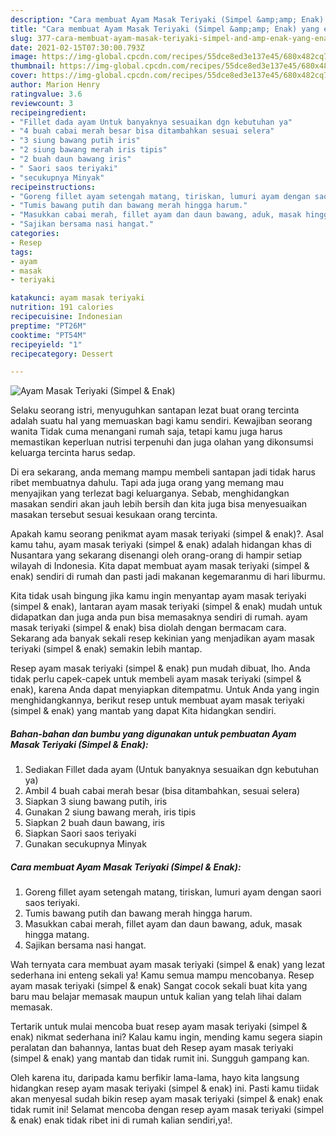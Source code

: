 ```yaml
---
description: "Cara membuat Ayam Masak Teriyaki (Simpel &amp;amp; Enak) yang enak Untuk Jualan"
title: "Cara membuat Ayam Masak Teriyaki (Simpel &amp;amp; Enak) yang enak Untuk Jualan"
slug: 377-cara-membuat-ayam-masak-teriyaki-simpel-and-amp-enak-yang-enak-untuk-jualan
date: 2021-02-15T07:30:00.793Z
image: https://img-global.cpcdn.com/recipes/55dce8ed3e137e45/680x482cq70/ayam-masak-teriyaki-simpel-enak-foto-resep-utama.jpg
thumbnail: https://img-global.cpcdn.com/recipes/55dce8ed3e137e45/680x482cq70/ayam-masak-teriyaki-simpel-enak-foto-resep-utama.jpg
cover: https://img-global.cpcdn.com/recipes/55dce8ed3e137e45/680x482cq70/ayam-masak-teriyaki-simpel-enak-foto-resep-utama.jpg
author: Marion Henry
ratingvalue: 3.6
reviewcount: 3
recipeingredient:
- "Fillet dada ayam Untuk banyaknya sesuaikan dgn kebutuhan ya"
- "4 buah cabai merah besar bisa ditambahkan sesuai selera"
- "3 siung bawang putih iris"
- "2 siung bawang merah iris tipis"
- "2 buah daun bawang iris"
- " Saori saos teriyaki"
- "secukupnya Minyak"
recipeinstructions:
- "Goreng fillet ayam setengah matang, tiriskan, lumuri ayam dengan saori saos teriyaki."
- "Tumis bawang putih dan bawang merah hingga harum."
- "Masukkan cabai merah, fillet ayam dan daun bawang, aduk, masak hingga matang."
- "Sajikan bersama nasi hangat."
categories:
- Resep
tags:
- ayam
- masak
- teriyaki

katakunci: ayam masak teriyaki 
nutrition: 191 calories
recipecuisine: Indonesian
preptime: "PT26M"
cooktime: "PT54M"
recipeyield: "1"
recipecategory: Dessert

---
```



![Ayam Masak Teriyaki (Simpel &amp; Enak)](https://img-global.cpcdn.com/recipes/55dce8ed3e137e45/680x482cq70/ayam-masak-teriyaki-simpel-enak-foto-resep-utama.jpg)

Selaku seorang istri, menyuguhkan santapan lezat buat orang tercinta adalah suatu hal yang memuaskan bagi kamu sendiri. Kewajiban seorang  wanita Tidak cuma menangani rumah saja, tetapi kamu juga harus memastikan keperluan nutrisi terpenuhi dan juga olahan yang dikonsumsi keluarga tercinta harus sedap.

Di era  sekarang, anda memang mampu membeli santapan jadi tidak harus ribet membuatnya dahulu. Tapi ada juga orang yang memang mau menyajikan yang terlezat bagi keluarganya. Sebab, menghidangkan masakan sendiri akan jauh lebih bersih dan kita juga bisa menyesuaikan masakan tersebut sesuai kesukaan orang tercinta. 



Apakah kamu seorang penikmat ayam masak teriyaki (simpel &amp; enak)?. Asal kamu tahu, ayam masak teriyaki (simpel &amp; enak) adalah hidangan khas di Nusantara yang sekarang disenangi oleh orang-orang di hampir setiap wilayah di Indonesia. Kita dapat membuat ayam masak teriyaki (simpel &amp; enak) sendiri di rumah dan pasti jadi makanan kegemaranmu di hari liburmu.

Kita tidak usah bingung jika kamu ingin menyantap ayam masak teriyaki (simpel &amp; enak), lantaran ayam masak teriyaki (simpel &amp; enak) mudah untuk didapatkan dan juga anda pun bisa memasaknya sendiri di rumah. ayam masak teriyaki (simpel &amp; enak) bisa diolah dengan bermacam cara. Sekarang ada banyak sekali resep kekinian yang menjadikan ayam masak teriyaki (simpel &amp; enak) semakin lebih mantap.

Resep ayam masak teriyaki (simpel &amp; enak) pun mudah dibuat, lho. Anda tidak perlu capek-capek untuk membeli ayam masak teriyaki (simpel &amp; enak), karena Anda dapat menyiapkan ditempatmu. Untuk Anda yang ingin menghidangkannya, berikut resep untuk membuat ayam masak teriyaki (simpel &amp; enak) yang mantab yang dapat Kita hidangkan sendiri.

<!--inarticleads1-->

##### Bahan-bahan dan bumbu yang digunakan untuk pembuatan Ayam Masak Teriyaki (Simpel &amp; Enak):

1. Sediakan Fillet dada ayam (Untuk banyaknya sesuaikan dgn kebutuhan ya)
1. Ambil 4 buah cabai merah besar (bisa ditambahkan, sesuai selera)
1. Siapkan 3 siung bawang putih, iris
1. Gunakan 2 siung bawang merah, iris tipis
1. Siapkan 2 buah daun bawang, iris
1. Siapkan  Saori saos teriyaki
1. Gunakan secukupnya Minyak




<!--inarticleads2-->

##### Cara membuat Ayam Masak Teriyaki (Simpel &amp; Enak):

1. Goreng fillet ayam setengah matang, tiriskan, lumuri ayam dengan saori saos teriyaki.
1. Tumis bawang putih dan bawang merah hingga harum.
1. Masukkan cabai merah, fillet ayam dan daun bawang, aduk, masak hingga matang.
1. Sajikan bersama nasi hangat.




Wah ternyata cara membuat ayam masak teriyaki (simpel &amp; enak) yang lezat sederhana ini enteng sekali ya! Kamu semua mampu mencobanya. Resep ayam masak teriyaki (simpel &amp; enak) Sangat cocok sekali buat kita yang baru mau belajar memasak maupun untuk kalian yang telah lihai dalam memasak.

Tertarik untuk mulai mencoba buat resep ayam masak teriyaki (simpel &amp; enak) nikmat sederhana ini? Kalau kamu ingin, mending kamu segera siapin peralatan dan bahannya, lantas buat deh Resep ayam masak teriyaki (simpel &amp; enak) yang mantab dan tidak rumit ini. Sungguh gampang kan. 

Oleh karena itu, daripada kamu berfikir lama-lama, hayo kita langsung hidangkan resep ayam masak teriyaki (simpel &amp; enak) ini. Pasti kamu tiidak akan menyesal sudah bikin resep ayam masak teriyaki (simpel &amp; enak) enak tidak rumit ini! Selamat mencoba dengan resep ayam masak teriyaki (simpel &amp; enak) enak tidak ribet ini di rumah kalian sendiri,ya!.

